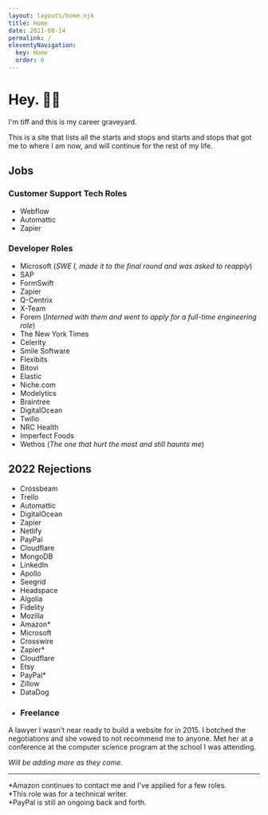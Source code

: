```yaml
---
layout: layouts/home.njk
title: Home
date: 2021-08-14
permalink: /
eleventyNavigation:
  key: Home
  order: 0
---
```

# Hey. 👋🏽

I'm tiff and this is my career graveyard.

This is a site that lists all the starts and stops and starts and stops that got me to where I am now, and will continue for the rest of my life.

## Jobs

### Customer Support Tech Roles

- Webflow
- Automattic
- Zapier
### Developer Roles

- Microsoft (*SWE I, made it to the final round and was asked to reapply*)
- SAP
- FormSwift
- Zapier
- Q-Centrix
- X-Team
- Forem (*Interned with them and went to apply for a full-time engineering role*)
- The New York Times
- Celerity
- Smile Software
- Flexibits
- Bitovi
- Elastic
- Niche.com
- Modelytics
- Braintree
- DigitalOcean
- Twilio
- NRC Health
- Imperfect Foods
- Wethos (*The one that hurt the most and still haunts me*)

## 2022 Rejections
- Crossbeam
- Trello
- Automattic
- DigitalOcean
- Zapier
- Netlify
- PayPal
- Cloudflare
- MongoDB
- LinkedIn
- Apollo
- Seegrid
- Headspace
- Algolia
- Fidelity
- Mozilla
- Amazon*
- Microsoft
- Crosswire
- Zapier*
- Cloudflare
- Etsy
- PayPal*
- Zillow
- DataDog
<!-- Headspace, Audit Sight -->
- ### Freelance 

A lawyer I wasn't near ready to build a website for in 2015. I botched the negotiations and she vowed to not recommend me to anyone. Met her at a conference at the computer science program at the school I was attending.

*Will be adding more as they come.*


<hr />

*Amazon continues to contact me and I've applied for a few roles.<br />
*This role was for a technical writer.<br />
*PayPal is still an ongoing back and forth. <br />